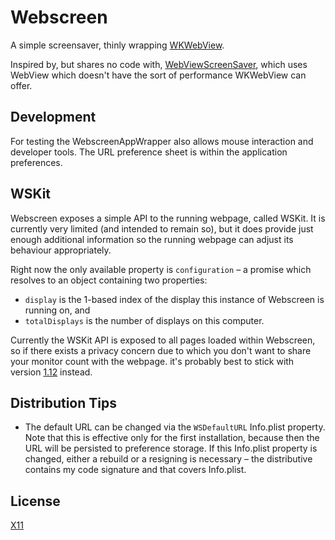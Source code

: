 # Webscreen

A simple screensaver, thinly wrapping [WKWebView][].

Inspired by, but shares no code with, [WebViewScreenSaver][], which uses
WebView which doesn't have the sort of performance WKWebView can offer.

[WKWebView]: https://developer.apple.com/documentation/webkit/wkwebview
[WebViewScreenSaver]: https://github.com/liquidx/webviewscreensaver

## Development

For testing the WebscreenAppWrapper also allows mouse interaction and
developer tools. The URL preference sheet is within the application
preferences.

## WSKit

Webscreen exposes a simple API to the running webpage, called WSKit. It is
currently very limited (and intended to remain so), but it does provide
just enough additional information so the running webpage can adjust its
behaviour appropriately.

Right now the only available property is `configuration` – a promise which
resolves to an object containing two properties:

* `display` is the 1-based index of the display this instance of Webscreen
  is running on, and
* `totalDisplays` is the number of displays on this computer.

Currently the WSKit API is exposed to all pages loaded within Webscreen, so
if there exists a privacy concern due to which you don't want to share your
monitor count with the webpage. it's probably best to stick with version
[1.12][] instead.

[1.12]: https://github.com/paulsnar/webscreen/releases/tag/v1.12

## Distribution Tips

* The default URL can be changed via the `WSDefaultURL` Info.plist property.
  Note that this is effective only for the first installation, because then
  the URL will be persisted to preference storage. If this Info.plist property
  is changed, either a rebuild or a resigning is necessary – the distributive
  contains my code signature and that covers Info.plist.

## License

[X11](./LICENSE.txt)
